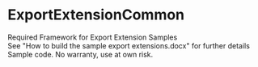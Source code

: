 # ExportExtensionCommon
Required Framework for Export Extension Samples
<br>See "How to build the sample export extensions.docx" for further details
<br>Sample code. No warranty, use at own risk.
